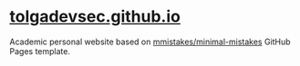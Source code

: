 # [tolgadevsec.github.io](https://tolgadevsec.github.io)
Academic personal website based on [mmistakes/minimal-mistakes](https://academicpages.github.io/) GitHub Pages template.
